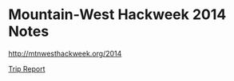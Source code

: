 # Mountain-West Hackweek 2014 Notes

http://mtnwesthackweek.org/2014

[Trip Report](https://github.com/erikj/mtnwest-2014-notes/blob/master/trip-report.md)
